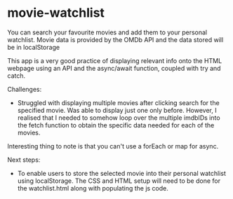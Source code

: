 # movie-watchlist
You can search your favourite movies and add them to your personal watchlist. Movie data is provided by the OMDb API and the data stored will be in localStorage

This app is a very good practice of displaying relevant info onto the HTML webpage using an API and the async/await function, coupled with try and catch. 

Challenges:

- Struggled with displaying multiple movies after clicking search for the specified movie. Was able to display just one only before. However, I realised that I needed to somehow loop over the multiple imdbIDs into the fetch function to obtain the specific data needed for each of the movies.  

Interesting thing to note is that you can't use a forEach or map for async. 

Next steps: 
 
 - To enable users to store the selected movie into their personal watchlist using localStorage. The CSS and HTML setup will need to be done for the watchlist.html along with populating the js code. 